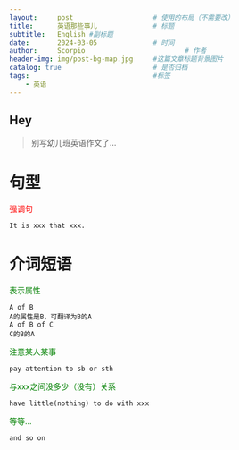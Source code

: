 ```yaml
---
layout:     post   				    # 使用的布局（不需要改）
title:      英语那些事儿 				# 标题 
subtitle:   English #副标题
date:       2024-03-05 				# 时间
author:     Scorpio 						# 作者
header-img: img/post-bg-map.jpg 	#这篇文章标题背景图片
catalog: true 						# 是否归档
tags:								#标签
    - 英语
---
```


## Hey
>别写幼儿班英语作文了...

# 句型
<font color='red'>强调句</font>
```
It is xxx that xxx.
```

# 介词短语
<font color='green'>表示属性</font>
```
A of B
A的属性是B，可翻译为B的A
A of B of C
C的B的A
```
<font color='green'>注意某人某事</font>
```
pay attention to sb or sth
```

<font color='green'>与xxx之间没多少（没有）关系</font>
```
have little(nothing) to do with xxx
```

<font color='green'>等等...</font>
```
and so on
```
